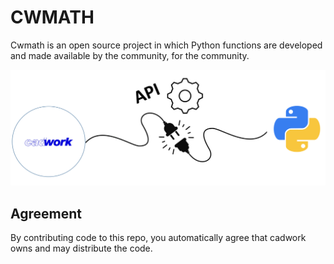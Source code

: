 # CWMATH

Cwmath is an open source project in which Python functions are developed and made available by the community, for the community. 

![Backup Text](img/python.png "cadwork API")

## Agreement

By contributing code to this repo, you automatically agree that cadwork owns and may distribute the code.

